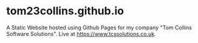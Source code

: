 # tom23collins.github.io

A Static Website hosted using Github Pages for my company "Tom Collins Software Solutions". 
Live at https://www.tcssolutions.co.uk.
